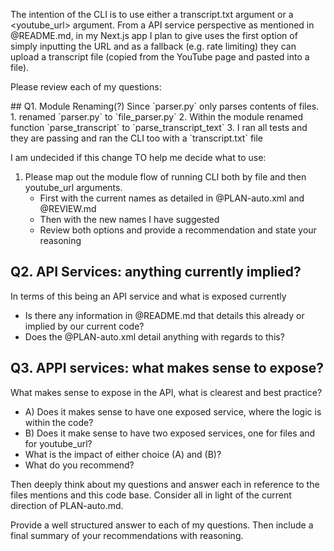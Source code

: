The intention of the CLI is to use either a transcript.txt argument or a <youtube_url> argument. From a API service perspective as mentioned in @README.md, in my Next.js app I plan to give uses the first option of simply inputting the URL and as a fallback (e.g. rate limiting) they can upload a transcript file (copied from the YouTube page and pasted into a file). 

Please review each of my questions:

<questions>
## Q1. Module Renaming(?)
Since `parser.py` only parses contents of files.
1. renamed `parser.py` to `file_parser.py`
2. Within the module renamed function `parse_transcript` to `parse_transcript_text`
3. I ran all tests and they are passing and ran the CLI too with a `transcript.txt` file

I am undecided if this change TO help me decide what to use:
1. Please map out the module flow of running CLI both by file and then youtube_url arguments.
   - First with the current names as detailed in @PLAN-auto.xml and @REVIEW.md
   - Then with the new names I have suggested
   - Review both options and provide a recommendation and state your reasoning

## Q2. API Services: anything currently implied?
In terms of this being an API service and what is exposed currently
- Is there any information in @README.md that details this already or implied by our current code?
- Does the @PLAN-auto.xml detail anything with regards to this?

## Q3. APPI services: what makes sense to expose?
What makes sense to expose in the API, what is clearest and best practice?
- A) Does it makes sense to have one exposed service, where the logic is within the code?
- B) Does it make sense to have two exposed services, one for files and for youtube_url?
- What is the impact of either choice (A) and (B)?
- What do you recommend?
</questions>

Then deeply think about my questions and answer each in reference to the files mentions and this code base. Consider all in light of the current direction of PLAN-auto.md.

Provide a well structured answer to each of my questions. Then include a final summary of your recommendations with reasoning.